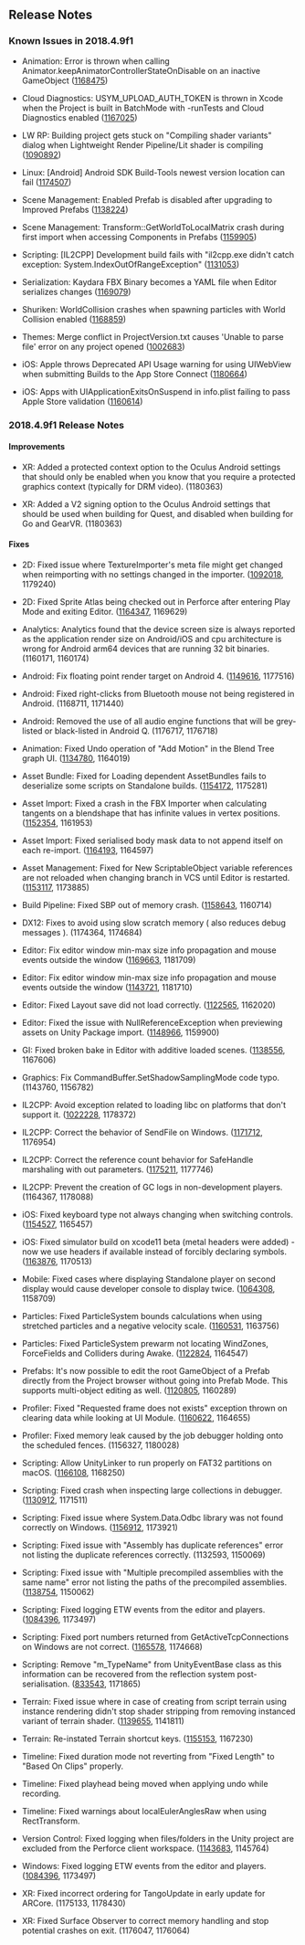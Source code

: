 ## Release Notes

### Known Issues in 2018.4.9f1

-   Animation: Error is thrown when calling Animator.keepAnimatorControllerStateOnDisable on an inactive GameObject ([1168475](https://issuetracker.unity3d.com/issues/animation-error-is-thrown-when-calling-animator-dot-keepanimatorcontrollerstateondisable-on-an-inactive-gameobject))

-   Cloud Diagnostics: USYM_UPLOAD_AUTH_TOKEN is thrown in Xcode when the Project is built in BatchMode with -runTests and Cloud Diagnostics enabled ([1167025](https://issuetracker.unity3d.com/issues/usym-upload-auth-token-is-thrown-in-xcode-when-the-project-is-built-in-batchmode-with-runtests-and-cloud-diagnostics-enabled))

-   LW RP: Building project gets stuck on \"Compiling shader variants\" dialog when Lightweight Render Pipeline/Lit shader is compiling ([1090892](https://issuetracker.unity3d.com/issues/building-project-gets-stuck-on-compiling-shader-variants-dialog-when-lightweight-render-pipeline-slash-lit-shader-is-compiling))

-   Linux: \[Android\] Android SDK Build-Tools newest version location can fail ([1174507](https://issuetracker.unity3d.com/issues/linux-building-process-fails-when-android-sdk-build-tools-versions-28-dot-0-2-and-28-dot-0-3-are-both-installed))

-   Scene Management: Enabled Prefab is disabled after upgrading to Improved Prefabs ([1138224](https://issuetracker.unity3d.com/issues/enabled-prefab-is-disabled-after-upgrading-to-improved-prefabs))

-   Scene Management: Transform::GetWorldToLocalMatrix crash during first import when accessing Components in Prefabs ([1159905](https://issuetracker.unity3d.com/issues/transform-getworldtolocalmatrix-crash-during-first-import-when-accessing-components-in-prefabs))

-   Scripting: \[IL2CPP\] Development build fails with \"il2cpp.exe didn\'t catch exception: System.IndexOutOfRangeException\" ([1131053](https://issuetracker.unity3d.com/issues/il2cpp-development-build-fails-with-il2cpp-dot-exe-didnt-catch-exception-system-dot-indexoutofrangeexception))

-   Serialization: Kaydara FBX Binary becomes a YAML file when Editor serializes changes ([1169079](https://issuetracker.unity3d.com/issues/kaydara-fbx-binary-becomes-a-yaml-file-when-editor-serializes-changes))

-   Shuriken: WorldCollision crashes when spawning particles with World Collision enabled ([1168859](https://issuetracker.unity3d.com/issues/worldcollision-crashes-when-spawning-particles-with-world-collision-enabled))

-   Themes: Merge conflict in ProjectVersion.txt causes \'Unable to parse file\' error on any project opened ([1002683](https://issuetracker.unity3d.com/issues/merge-conflict-in-projectversion-dot-txt-causes-unable-to-parse-file-error-on-any-project-opened))

-   iOS: Apple throws Deprecated API Usage warning for using UIWebView when submitting Builds to the App Store Connect ([1180664](https://issuetracker.unity3d.com/issues/ios-apple-throws-deprecated-api-usage-warning-for-using-uiwebview-when-submitting-builds-to-the-app-store-connect))

-   iOS: Apps with UIApplicationExitsOnSuspend in info.plist failing to pass Apple Store validation ([1160614](https://issuetracker.unity3d.com/issues/ios-apps-with-uiapplicationexitsonsuspend-in-info-dot-plist-failing-to-pass-apple-store-validation))

### 2018.4.9f1 Release Notes

#### Improvements

-   XR: Added a protected context option to the Oculus Android settings that should only be enabled when you know that you require a protected graphics context (typically for DRM video). (1180363)

-   XR: Added a V2 signing option to the Oculus Android settings that should be used when building for Quest, and disabled when building for Go and GearVR. (1180363)

#### Fixes

-   2D: Fixed issue where TextureImporter\'s meta file might get changed when reimporting with no settings changed in the importer. ([1092018](https://issuetracker.unity3d.com/issues/perforce-version-control-automatically-checkouts-reimported-sprites), 1179240)

-   2D: Fixed Sprite Atlas being checked out in Perforce after entering Play Mode and exiting Editor. ([1164347](https://issuetracker.unity3d.com/issues/sprite-atlas-asset-is-checked-out-in-perforce-after-entering-play-mode-and-exiting-editor), 1169629)

-   Analytics: Analytics found that the device screen size is always reported as the application render size on Android/iOS and cpu architecture is wrong for Android arm64 devices that are running 32 bit binaries. (1160171, 1160174)

-   Android: Fix floating point render target on Android 4. ([1149616](https://issuetracker.unity3d.com/issues/android-rendertofloattexture-is-not-supported-on-devices-with-android-4), 1177516)

-   Android: Fixed right-clicks from Bluetooth mouse not being registered in Android. (1168711, 1171440)

-   Android: Removed the use of all audio engine functions that will be grey-listed or black-listed in Android Q. (1176717, 1176718)

-   Animation: Fixed Undo operation of \"Add Motion\" in the Blend Tree graph UI. ([1134780](https://issuetracker.unity3d.com/issues/undo-removes-wrong-motion-from-blend-tree-when-add-motion-was-done-from-blend-tree-nodes-right-click-context-menu), 1164019)

-   Asset Bundle: Fixed for Loading dependent AssetBundles fails to deserialize some scripts on Standalone builds. ([1154172](https://issuetracker.unity3d.com/issues/loading-dependent-assetbundles-fails-to-deserialize-some-scripts-on-standalone-builds), 1175281)

-   Asset Import: Fixed a crash in the FBX Importer when calculating tangents on a blendshape that has infinite values in vertex positions. ([1152354](https://issuetracker.unity3d.com/issues/generatesharedverticesindexlist-crashes-when-importing-a-fbx-file), 1161953)

-   Asset Import: Fixed serialised body mask data to not append itself on each re-import. ([1164193](https://issuetracker.unity3d.com/issues/serialized-bodymask-property-appends-to-itself-with-each-reimport-if-clipanimations-is-modified-in-onpostprocess), 1164597)

-   Asset Management: Fixed for New ScriptableObject variable references are not reloaded when changing branch in VCS until Editor is restarted. ([1153117](https://issuetracker.unity3d.com/issues/new-scriptableobject-variable-references-are-not-reloaded-when-changing-branch-in-vcs-until-editor-is-restarted), 1173885)

-   Build Pipeline: Fixed SBP out of memory crash. ([1158643](https://issuetracker.unity3d.com/issues/building-asset-bundles-with-sbp-may-get-oom-crash), 1160714)

-   DX12: Fixes to avoid using slow scratch memory ( also reduces debug messages ). (1174364, 1174684)

-   Editor: Fix editor window min-max size info propagation and mouse events outside the window ([1169663](https://issuetracker.unity3d.com/issues/uielements-window-scaling-ignores-set-maxsize-value), 1181709)

-   Editor: Fix editor window min-max size info propagation and mouse events outside the window ([1143721](https://issuetracker.unity3d.com/issues/editor-windows-respond-to-mouse-events-outside-the-window), 1181710)

-   Editor: Fixed Layout save did not load correctly. ([1122565](https://issuetracker.unity3d.com/issues/editor-windows-layout-is-being-saved-slash-loaded-incorrectly-when-saving-undocked-or-maximized-tabs), 1162020)

-   Editor: Fixed the issue with NullReferenceException when previewing assets on Unity Package import. ([1148966](https://issuetracker.unity3d.com/issues/custom-package-preview-window-goes-gray-when-clicking-on-image-files), 1159900)

-   GI: Fixed broken bake in Editor with additive loaded scenes. ([1138556](https://issuetracker.unity3d.com/issues/editor-freezes-in-an-infinite-loop-with-integrate-failed-on-write-lighting-job-error-when-baking-gi), 1167606)

-   Graphics: Fix CommandBuffer.SetShadowSamplingMode code typo. (1143760, 1156782)

-   IL2CPP: Avoid exception related to loading libc on platforms that don\'t support it. ([1022228](https://issuetracker.unity3d.com/issues/android-mono-il2cpp-unable-to-find-libc-error-thrown-when-executing-certain-sslstream-constructor), 1178372)

-   IL2CPP: Correct the behavior of SendFile on Windows. ([1171712](https://issuetracker.unity3d.com/issues/il2cpp-socket-dot-sendfile-method-is-not-sending-file-when-the-project-is-build-using-uwp), 1176954)

-   IL2CPP: Correct the reference count behavior for SafeHandle marshaling with out parameters. ([1175211](https://issuetracker.unity3d.com/issues/il2cpp-safehandle-dot-releasehandle-never-called-in-player-when-handle-is-created-via-pinvoke-as-an-out-parameter), 1177746)

-   IL2CPP: Prevent the creation of GC logs in non-development players. (1164367, 1178088)

-   iOS: Fixed keyboard type not always changing when switching controls. ([1154527](https://issuetracker.unity3d.com/issues/ios-when-int-input-fields-keyboard-is-opened-focusing-other-input-fields-doesnt-open-corresponding-keyboards), 1165457)

-   iOS: Fixed simulator build on xcode11 beta (metal headers were added) - now we use headers if available instead of forcibly declaring symbols. ([1163876](https://issuetracker.unity3d.com/issues/ios-the-multi-definition-errors-are-thrown-when-building-for-simulator-on-xcode-11-beta), 1170513)

-   Mobile: Fixed cases where displaying Standalone player on second display would cause developer console to display twice. ([1064308](https://issuetracker.unity3d.com/issues/macos-development-build-on-second-monitor-shows-2-duplicated-development-consoles-overlaid-on-each-other), 1158709)

-   Particles: Fixed ParticleSystem bounds calculations when using stretched particles and a negative velocity scale. ([1160531](https://issuetracker.unity3d.com/issues/cone-shaped-particle-systems-bounds-are-smaller-when-renderer-mode-stretched-billboard-speed-scale-has-negative-value), 1163756)

-   Particles: Fixed ParticleSystem prewarm not locating WindZones, ForceFields and Colliders during Awake. ([1122824](https://issuetracker.unity3d.com/issues/wind-zone-effect-is-not-prewarped-on-a-particle-system-after-reopening-the-project), 1164547)

-   Prefabs: It\'s now possible to edit the root GameObject of a Prefab directly from the Project browser without going into Prefab Mode. This supports multi-object editing as well. ([1120805](https://issuetracker.unity3d.com/issues/editing-prefabs-directly-in-the-project-browser-is-no-longer-possible), 1160289)

-   Profiler: Fixed \"Requested frame does not exists\" exception thrown on clearing data while looking at UI Module. ([1160622](https://issuetracker.unity3d.com/issues/profiler-requested-frame-does-not-exists-exception-thrown-on-clearing-data), 1164655)

-   Profiler: Fixed memory leak caused by the job debugger holding onto the scheduled fences. (1156327, 1180028)

-   Scripting: Allow UnityLinker to run properly on FAT32 partitions on macOS. ([1166108](https://issuetracker.unity3d.com/issues/il2cpp-unity-dot-app-slash-contents-slash-il2cpp-slash-build-slash-unitylinker-dot-exe-fails-to-run-when-building-from-fat32-on-macos), 1168250)

-   Scripting: Fixed crash when inspecting large collections in debugger. ([1130912](https://issuetracker.unity3d.com/issues/hard-crash-when-inspecting-entities-in-visual-studio-debug-mode), 1171511)

-   Scripting: Fixed issue where System.Data.Odbc library was not found correctly on Windows. ([1156912](https://issuetracker.unity3d.com/issues/an-exception-is-raised-when-using-system-dot-data-dot-odbc), 1173921)

-   Scripting: Fixed issue with \"Assembly has duplicate references\" error not listing the duplicate references correctly. (1132593, 1150069)

-   Scripting: Fixed issue with \"Multiple precompiled assemblies with the same name\" error not listing the paths of the precompiled assemblies. ([1138754](https://issuetracker.unity3d.com/issues/precompiledassemblyexception-does-not-show-file-paths-in-its-message-when-there-are-few-assemblies-with-the-same-name), 1150062)

-   Scripting: Fixed logging ETW events from the editor and players. ([1084396](https://issuetracker.unity3d.com/issues/uwp-etw-logging-silently-fails-in-with-il2cpp-scripting-backend), 1173497)

-   Scripting: Fixed port numbers returned from GetActiveTcpConnections on Windows are not correct. ([1165578](https://issuetracker.unity3d.com/issues/ipglobalproperties-dot-getactivetcpconnections-return-different-port-numbers-when-compared-to-cli-netstat-a-output), 1174668)

-   Scripting: Remove \"m_TypeName\" from UnityEventBase class as this information can be recovered from the reflection system post-serialisation. ([833543](https://issuetracker.unity3d.com/issues/runtime-unityevent-objects-contain-the-name-of-type-as-a-serialized-string), 1171865)

-   Terrain: Fixed issue where in case of creating from script terrain using instance rendering didn\'t stop shader stripping from removing instanced variant of terrain shader. ([1139655](https://issuetracker.unity3d.com/issues/terrain-objects-in-a-prefab-that-is-instantiated-at-runtime-do-not-render-when-draw-instancing-flag-is-enabled), 1141811)

-   Terrain: Re-instated Terrain shortcut keys. ([1155153](https://issuetracker.unity3d.com/issues/terrain-f1-f2-f3-f4-shortcuts-are-not-set), 1167230)

-   Timeline: Fixed duration mode not reverting from \"Fixed Length\" to \"Based On Clips\" properly.

-   Timeline: Fixed playhead being moved when applying undo while recording.

-   Timeline: Fixed warnings about localEulerAnglesRaw when using RectTransform.

-   Version Control: Fixed logging when files/folders in the Unity project are excluded from the Perforce client workspace. ([1143683](https://issuetracker.unity3d.com/issues/vcs-console-constantly-prints-warning-if-file-is-excluded-from-workspace), 1145764)

-   Windows: Fixed logging ETW events from the editor and players. ([1084396](https://issuetracker.unity3d.com/issues/uwp-etw-logging-silently-fails-in-with-il2cpp-scripting-backend), 1173497)

-   XR: Fixed incorrect ordering for TangoUpdate in early update for ARCore. (1175133, 1178430)

-   XR: Fixed Surface Observer to correct memory handling and stop potential crashes on exit. (1176047, 1176064)
